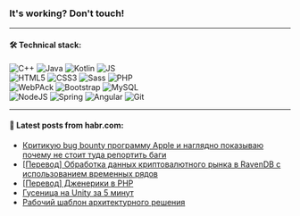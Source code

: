 ### It's working? Don't touch!

---

#### 🛠️ Technical stack:

![C++](https://img.shields.io/badge/C++-informational?logo=c%2B%2B&style=flat&logoColor=white&color=9C033A)
![Java](https://img.shields.io/badge/Java-informational?logo=java&style=flat&logoColor=white&color=007396)
![Kotlin](https://img.shields.io/badge/Kotlin-informational?logo=Kotlin&style=flat&logoColor=white&color=0095D5)
![JS](https://img.shields.io/badge/JS-informational?logo=javaScript&style=flat&logoColor=black&color=F7Df1E) <br>
![HTML5](https://img.shields.io/badge/HTML5-informational?logo=html5&style=flat&logoColor=white&color=E34F26)
![CSS3](https://img.shields.io/badge/CSS3-informational?logo=css3&style=flat&logoColor=white&color=157286)
![Sass](https://img.shields.io/badge/Saas-informational?logo=sass&style=flat&logoColor=white&color=hotpink)
![PHP](https://img.shields.io/badge/PHP-informational?logo=php&style=flat&logoColor=white&color=777BB4) <br>
![WebPAck](https://img.shields.io/badge/WebPack-informational?logo=webPack&style=flat&logoColor=white&color=FF6F00)
![Bootstrap](https://img.shields.io/badge/Bootstrap-informational?logo=Bootstrap&style=flat&logoColor=white&color=7952B3)
![MySQL](https://img.shields.io/badge/MySQL-informational?logo=MySQL&style=flat&logoColor=white&color=00f) <br>
![NodeJS](https://img.shields.io/badge/NodeJS-informational?logo=node.js&style=flat&logoColor=white&color=43853D)
![Spring](https://img.shields.io/badge/Spring-informational?logo=Spring&style=flat&logoColor=white&color=0A9EDC)
![Angular](https://img.shields.io/badge/Vue-informational?logo=vue.js&style=flat&logoColor=white&color=red)
![Git](https://img.shields.io/badge/Git-informational?logo=git&style=flat&logoColor=white&color=darkorange)

___

#### 💬 Latest posts from habr.com:

<!-- BLOG-POST-LIST:START -->
- [Критикую bug bounty программу Apple и наглядно показываю почему не стоит туда репортить баги](https://habr.com/ru/post/657575/?utm_source=habrahabr&utm_medium=rss&utm_campaign=657575)
- [[Перевод] Обработка данных криптовалютного рынка в RavenDB с использованием временных рядов](https://habr.com/ru/post/657353/?utm_source=habrahabr&utm_medium=rss&utm_campaign=657353)
- [[Перевод] Дженерики в PHP](https://habr.com/ru/post/657423/?utm_source=habrahabr&utm_medium=rss&utm_campaign=657423)
- [Гусеница на Unity за 5 минут](https://habr.com/ru/post/657537/?utm_source=habrahabr&utm_medium=rss&utm_campaign=657537)
- [Рабочий шаблон архитектурного решения](https://habr.com/ru/post/651765/?utm_source=habrahabr&utm_medium=rss&utm_campaign=651765)
<!-- BLOG-POST-LIST:END -->
